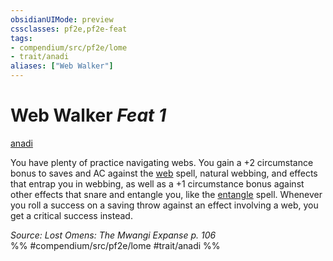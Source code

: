 ```yaml
---
obsidianUIMode: preview
cssclasses: pf2e,pf2e-feat
tags:
- compendium/src/pf2e/lome
- trait/anadi
aliases: ["Web Walker"]
---
```

# Web Walker  *Feat 1*  
[anadi](rules/traits/anadi-lome.md "Anadi Ancestry & Heritage Trait")  


You have plenty of practice navigating webs. You gain a +2 circumstance bonus to saves and AC against the [web](compendium/spells/web.md) spell, natural webbing, and effects that entrap you in webbing, as well as a +1 circumstance bonus against other effects that snare and entangle you, like the [entangle](compendium/spells/entangle.md) spell. Whenever you roll a success on a saving throw against an effect involving a web, you get a critical success instead.

*Source: Lost Omens: The Mwangi Expanse p. 106*  
%% #compendium/src/pf2e/lome #trait/anadi %%